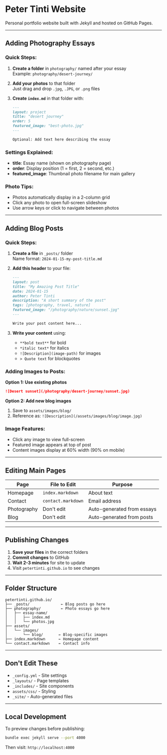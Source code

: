# Peter Tinti Website

Personal portfolio website built with Jekyll and hosted on GitHub Pages.

---

## **Adding Photography Essays**

### Quick Steps:
1. **Create a folder** in `photography/` named after your essay  
   Example: `photography/desert-journey/`

2. **Add your photos** to that folder  
   Just drag and drop `.jpg`, `.JPG`, or `.png` files

3. **Create `index.md`** in that folder with:
   ```markdown
   ---
   layout: project
   title: "desert journey"
   order: 5
   featured_image: "best-photo.jpg"
   ---
   
   Optional: Add text here describing the essay
   ```

### Settings Explained:
- **title**: Essay name (shown on photography page)
- **order**: Display position (1 = first, 2 = second, etc.)
- **featured_image**: Thumbnail photo filename for main gallery

### Photo Tips:
- Photos automatically display in a 2-column grid
- Click any photo to open full-screen slideshow
- Use arrow keys or click to navigate between photos

---

## **Adding Blog Posts**

### Quick Steps:
1. **Create a file** in `_posts/` folder  
   Name format: `2024-01-15-my-post-title.md`

2. **Add this header** to your file:
   ```markdown
   ---
   layout: post
   title: "My Amazing Post Title"
   date: 2024-01-15
   author: Peter Tinti
   description: "A short summary of the post"
   tags: [photography, travel, nature]
   featured_image: "/photography/nature/sunset.jpg"
   ---
   
   Write your post content here...
   ```

3. **Write your content** using:
   - `**bold text**` for bold
   - `*italic text*` for italics  
   - `![Description](image-path)` for images
   - `> Quote text` for blockquotes

### Adding Images to Posts:

**Option 1: Use existing photos**
```markdown
![Desert sunset](/photography/desert-journey/sunset.jpg)
```

**Option 2: Add new blog images**
1. Save to `assets/images/blog/`
2. Reference as: `![Description](/assets/images/blog/image.jpg)`

### Image Features:
- Click any image to view full-screen
- Featured image appears at top of post
- Content images display at 60% width (90% on mobile)

---

## **Editing Main Pages**

| Page | File to Edit | Purpose |
|------|-------------|---------|
| Homepage | `index.markdown` | About text |
| Contact | `contact.markdown` | Email address |
| Photography | Don't edit | Auto-generated from essays |
| Blog | Don't edit | Auto-generated from posts |

---

## **Publishing Changes**

1. **Save your files** in the correct folders
2. **Commit changes** to GitHub
3. **Wait 2-3 minutes** for site to update
4. Visit `petertinti.github.io` to see changes

---

## **Folder Structure**

```
petertinti.github.io/
├── _posts/              ← Blog posts go here
├── photography/         ← Photo essays go here
│   ├── essay-name/
│   │   ├── index.md
│   │   └── photos.jpg
├── assets/
│   └── images/
│       └── blog/       ← Blog-specific images
├── index.markdown      ← Homepage content
└── contact.markdown    ← Contact info
```

---

## **Don't Edit These**

- `_config.yml` - Site settings
- `_layouts/` - Page templates
- `_includes/` - Site components  
- `assets/css/` - Styling
- `_site/` - Auto-generated files

---

## **Local Development**

To preview changes before publishing:
```bash
bundle exec jekyll serve --port 4000
```
Then visit: `http://localhost:4000`